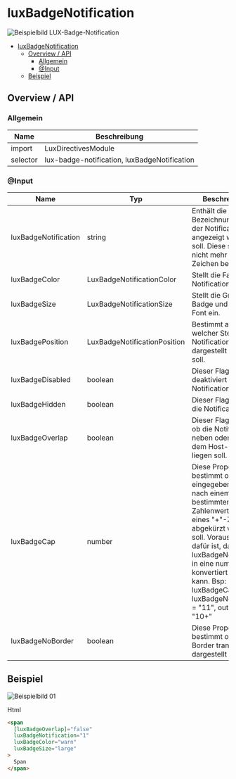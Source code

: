 # luxBadgeNotification

![Beispielbild LUX-Badge-Notification](https://raw.githubusercontent.com/wiki/IHK-GfI/lux-components/Versions/v18/luxBadgeNotification-v18-img.png)

- [luxBadgeNotification](#luxbadgenotification)
  - [Overview / API](#overview--api)
    - [Allgemein](#allgemein)
    - [@Input](#input)
  - [Beispiel](#beispiel)

## Overview / API

### Allgemein

| Name     | Beschreibung                                 |
| -------- | -------------------------------------------- |
| import   | LuxDirectivesModule                          |
| selector | lux-badge-notification, luxBadgeNotification |

### @Input

| Name                 | Typ                          | Beschreibung                                                                                                                                                                                                                                                                                     |
| -------------------- | ---------------------------- | ------------------------------------------------------------------------------------------------------------------------------------------------------------------------------------------------------------------------------------------------------------------------------------------------ |
| luxBadgeNotification | string                       | Enthält die Bezeichnung, die in der Notification angezeigt werden soll. Diese sollte nicht mehr als 3 Zeichen beinhalten.                                                                                                                                                                        |
| luxBadgeColor        | LuxBadgeNotificationColor    | Stellt die Farbe der Notification an.                                                                                                                                                                                                                                                            |
| luxBadgeSize         | LuxBadgeNotificationSize     | Stellt die Größe der Badge und ihrer Font ein.                                                                                                                                                                                                                                                   |
| luxBadgePosition     | LuxBadgeNotificationPosition | Bestimmt an welcher Stelle die Notification dargestellt werden soll.                                                                                                                                                                                                                             |
| luxBadgeDisabled     | boolean                      | Dieser Flag deaktiviert die Notification.                                                                                                                                                                                                                                                        |
| luxBadgeHidden       | boolean                      | Dieser Flag blendet die Notification aus.                                                                                                                                                                                                                                                        |
| luxBadgeOverlap      | boolean                      | Dieser Flag legt fest ob die Notification neben oder über dem Host-Element liegen soll.                                                                                                                                                                                                          |
| luxBadgeCap          | number                       | Diese Property bestimmt ob der eingegebene Wert nach einem bestimmten Zahlenwert mithilfe eines "+"-Zeichens abgekürzt werden soll. Voraussetzung dafür ist, das luxBadgeNotification in eine number konvertiert werden kann. Bsp: luxBadgeCap = 10, luxBadgeNotification = "11", output = "10+" |
| luxBadgeNoBorder     | boolean                      | Diese Property bestimmt ob die Border transparent dargestellt wird.                                                                                                                                                                                                                              |

## Beispiel

![Beispielbild 01](https://raw.githubusercontent.com/wiki/IHK-GfI/lux-components/Versions/v18/luxBadgeNotification-v18-img-01.png)

Html

```html
<span
  [luxBadgeOverlap]="false"
  luxBadgeNotification="1"
  luxBadgeColor="warn"
  luxBadgeSize="large"
>
  Span
</span>
```
